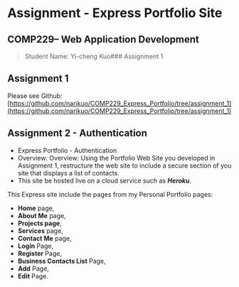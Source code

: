 # Assignment - Express Portfolio Site
## COMP229– Web Application Development

> Student Name: Yi-cheng Kuo### Assignment 1 
## Assignment 1 
Please see Github: [https://github.com/narikuo/COMP229_Express_Portfolio/tree/assignment_1](https://github.com/narikuo/COMP229_Express_Portfolio/tree/assignment_1)
## Assignment 2 - Authentication

- Express Portfolio - Authentication
- Overview: Overview: Using the Portfolio Web Site you developed in Assignment 1, restructure the web site to include a
secure section of you site that displays a list of contacts.
- This site be hosted live on a cloud service such as ***Heroku***. 

This Express site include the pages from my Personal Portfolio pages:

- **Home** page,
- **About Me** page, 
- **Projects page**, 
- **Services** page,
- **Contact Me** page,
- **Login** Page,
- **Register** Page,
- **Business Contacts List** Page,
- **Add** Page,
- **Edit** Page.